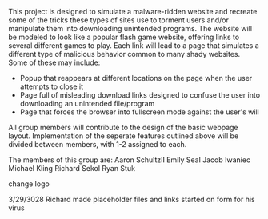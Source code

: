 
This project is designed to simulate a malware-ridden website and recreate some of the tricks these types of sites use to torment users and/or manipulate them into downloading unintended programs. The website will be modeled to look like a popular flash game website, offering links to several different games to play. Each link will lead to a page that simulates a different type of malicious behavior common to many shady websites. Some of these may include:

- Popup that reappears at different locations on the page when the user attempts to close it
- Page full of misleading download links designed to confuse the user into downloading an unintended file/program
- Page that forces the browser into fullscreen mode against the user's will

All group members will contribute to the design of the basic webpage layout. Implementation of the seperate features outlined above will be divided between members, with 1-2 assigned to each.

The members of this group are:
Aaron SchultzII
Emily Seal
Jacob Iwaniec
Michael Kling
Richard Sekol
Ryan Stuk



change logo

3/29/3028
Richard made placeholder files and links
started on form for his virus
